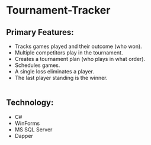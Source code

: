 # Tournament-Tracker
## Primary Features:
-	Tracks games played and their outcome (who won).
-	Multiple competitors play in the tournament. 
-	Creates a tournament plan (who plays in what order).
-	Schedules games.
-	A single loss eliminates a player.
-	The last player standing is the winner.
<br></br>
## Technology:
- C#
- WinForms
- MS SQL Server
- Dapper

